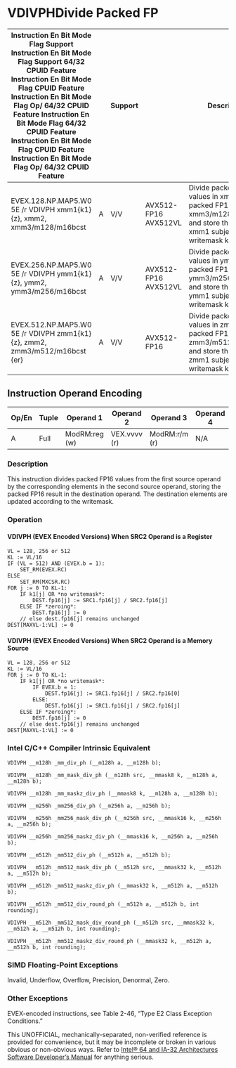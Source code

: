 # VDIVPH**Divide Packed FP**

| Instruction En Bit Mode Flag Support Instruction En Bit Mode Flag Support 64/32 CPUID Feature Instruction En Bit Mode Flag CPUID Feature Instruction En Bit Mode Flag Op/ 64/32 CPUID Feature Instruction En Bit Mode Flag 64/32 CPUID Feature Instruction En Bit Mode Flag CPUID Feature Instruction En Bit Mode Flag Op/ 64/32 CPUID Feature |     | Support |                      | Description                                                                                                                         |
| ---------------------------------------------------------------------------------------------------------------------------------------------------------------------------------------------------------------------------------------------------------------------------------------------------------------------------------------------- | --- | ------- | -------------------- | ----------------------------------------------------------------------------------------------------------------------------------- |
| EVEX.128.NP.MAP5.W0 5E /r VDIVPH xmm1{k1}{z}, xmm2, xmm3/m128/m16bcst                                                                                                                                                                                                                                                                          | A   | V/V     | AVX512-FP16 AVX512VL | Divide packed FP16 values in xmm2 by packed FP16 values in xmm3/m128/m16bcst, and store the result in xmm1 subject to writemask k1. |
| EVEX.256.NP.MAP5.W0 5E /r VDIVPH ymm1{k1}{z}, ymm2, ymm3/m256/m16bcst                                                                                                                                                                                                                                                                          | A   | V/V     | AVX512-FP16 AVX512VL | Divide packed FP16 values in ymm2 by packed FP16 values in ymm3/m256/m16bcst, and store the result in ymm1 subject to writemask k1. |
| EVEX.512.NP.MAP5.W0 5E /r VDIVPH zmm1{k1}{z}, zmm2, zmm3/m512/m16bcst {er}                                                                                                                                                                                                                                                                     | A   | V/V     | AVX512-FP16          | Divide packed FP16 values in zmm2 by packed FP16 values in zmm3/m512/m16bcst, and store the result in zmm1 subject to writemask k1. |

## Instruction Operand Encoding

| Op/En | Tuple | Operand 1     | Operand 2    | Operand 3     | Operand 4 |
| ----- | ----- | ------------- | ------------ | ------------- | --------- |
| A     | Full  | ModRM:reg (w) | VEX.vvvv (r) | ModRM:r/m (r) | N/A       |

### Description

This instruction divides packed FP16 values from the first source operand by the corresponding elements in the second source operand, storing the packed FP16 result in the destination operand. The destination elements are updated according to the writemask.

### Operation

#### VDIVPH (EVEX Encoded Versions) When SRC2 Operand is a Register

```
VL = 128, 256 or 512
KL := VL/16
IF (VL = 512) AND (EVEX.b = 1):
    SET_RM(EVEX.RC)
ELSE
    SET_RM(MXCSR.RC)
FOR j := 0 TO KL-1:
    IF k1[j] OR *no writemask*:
        DEST.fp16[j] := SRC1.fp16[j] / SRC2.fp16[j]
    ELSE IF *zeroing*:
        DEST.fp16[j] := 0
    // else dest.fp16[j] remains unchanged
DEST[MAXVL-1:VL] := 0

```

#### VDIVPH (EVEX Encoded Versions) When SRC2 Operand is a Memory Source

```
VL = 128, 256 or 512
KL := VL/16
FOR j := 0 TO KL-1:
    IF k1[j] OR *no writemask*:
        IF EVEX.b = 1:
            DEST.fp16[j] := SRC1.fp16[j] / SRC2.fp16[0]
        ELSE:
            DEST.fp16[j] := SRC1.fp16[j] / SRC2.fp16[j]
    ELSE IF *zeroing*:
        DEST.fp16[j] := 0
    // else dest.fp16[j] remains unchanged
DEST[MAXVL-1:VL] := 0

```

### Intel C/C++ Compiler Intrinsic Equivalent

```
VDIVPH __m128h _mm_div_ph (__m128h a, __m128h b);

```

```
VDIVPH __m128h _mm_mask_div_ph (__m128h src, __mmask8 k, __m128h a, __m128h b);

```

```
VDIVPH __m128h _mm_maskz_div_ph (__mmask8 k, __m128h a, __m128h b);

```

```
VDIVPH __m256h _mm256_div_ph (__m256h a, __m256h b);

```

```
VDIVPH __m256h _mm256_mask_div_ph (__m256h src, __mmask16 k, __m256h a, __m256h b);

```

```
VDIVPH __m256h _mm256_maskz_div_ph (__mmask16 k, __m256h a, __m256h b);

```

```
VDIVPH __m512h _mm512_div_ph (__m512h a, __m512h b);

```

```
VDIVPH __m512h _mm512_mask_div_ph (__m512h src, __mmask32 k, __m512h a, __m512h b);

```

```
VDIVPH __m512h _mm512_maskz_div_ph (__mmask32 k, __m512h a, __m512h b);

```

```
VDIVPH __m512h _mm512_div_round_ph (__m512h a, __m512h b, int rounding);

```

```
VDIVPH __m512h _mm512_mask_div_round_ph (__m512h src, __mmask32 k, __m512h a, __m512h b, int rounding);

```

```
VDIVPH __m512h _mm512_maskz_div_round_ph (__mmask32 k, __m512h a, __m512h b, int rounding);

```

### SIMD Floating-Point Exceptions

Invalid, Underflow, Overflow, Precision, Denormal, Zero.

### Other Exceptions

EVEX-encoded instructions, see Table 2-46, “Type E2 Class Exception Conditions.”

This UNOFFICIAL, mechanically-separated, non-verified reference is provided for convenience, but it may be
incomplete or broken in various obvious or non-obvious
ways. Refer to [Intel® 64 and IA-32 Architectures Software Developer’s Manual](https://software.intel.com/en-us/download/intel-64-and-ia-32-architectures-sdm-combined-volumes-1-2a-2b-2c-2d-3a-3b-3c-3d-and-4) for anything serious.

